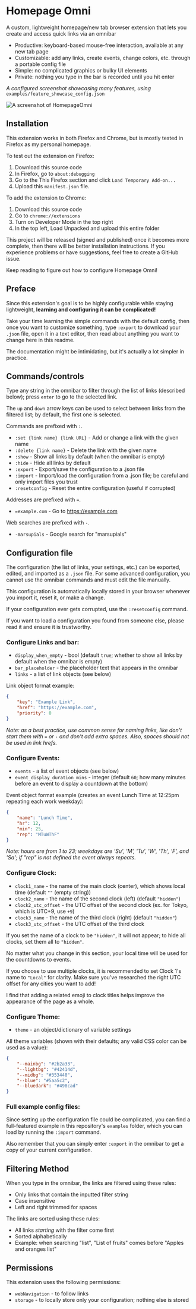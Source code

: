 # Homepage Omni

A custom, lightweight homepage/new tab browser extension that lets
you create and access quick links via an omnibar

- Productive: keyboard-based mouse-free interaction, available at any new tab page
- Customizable: add any links, create events, change colors, etc. through a portable config file
- Simple: no complicated graphics or bulky UI elements
- Private: nothing you type in the bar is recorded until you hit enter

*A configured screenshot showcasing many features, using* `examples/feature_showcase_config.json`

![A screenshot of HomepageOmni](screenshot.jpg "A screenshot of Homepage Omni")

## Installation

This extension works in both Firefox and Chrome, but is mostly tested in Firefox as my personal homepage.

To test out the extension on Firefox:
1. Download this source code
2. In Firefox, go to `about:debugging`
3. Go to the This Firefox section and click `Load Temporary Add-on...`
4. Upload this `manifest.json` file.

To add the extension to Chrome:
1. Download this source code
2. Go to `chrome://extensions`
3. Turn on Developer Mode in the top right
4. In the top left, Load Unpacked and upload this entire folder

This project will be released (signed and published) once it becomes more complete, then there will be better installation instructions. If you experience problems or have suggestions, feel free to create a GitHub issue.

Keep reading to figure out how to configure Homepage Omni!

## Preface

Since this extension's goal is to be highly configurable while staying lightweight,
**learning and configuring it can be complicated!**

Take your time learning the simple commands with the default config, then once you want
to customize something, type `:export` to download your `.json` file, open it in a text editor, then read about anything you
want to change here in this readme.

The documentation might be intimidating, but it's actually a lot simpler in practice.

## Commands/controls

Type any string in the omnibar to filter through the list of links (described below); press `enter` to go to the selected link.

The `up` and `down` arrow keys can be used to select between links from the filtered list; by default, the first one is selected.

Commands are prefixed with `:`.
- `:set {link name} {link URL}` - Add or change a link with the given name
- `:delete {link name}` - Delete the link with the given name
- `:show` - Show all links by default (when the omnibar is empty)
- `:hide` - Hide all links by default
- `:export` - Export/save the configuration to a .json file
- `:import` - Import/load the configuration from a .json file; be careful and only import files you trust
- `:resetconfig` - Reset the entire configuration (useful if corrupted)

<!-- TODO: version command -->

Addresses are prefixed with `=`.
- `=example.com` - Go to https://example.com

Web searches are prefixed with `-`.
- `-marsupials` - Google search for "marsupials"

## Configuration file

<!-- TODO: document better -->

The configuration (the list of links, your settings, etc.) can be exported, edited, and imported as a `.json` file.
For some advanced configuration, you cannot use the omnibar commands and must edit the file manually.

This configuration is automatically locally stored in your browser whenever you import it, reset it, or make a change.

If your configuration ever gets corrupted, use the `:resetconfig` command.

If you want to load a configuration you found from someone else, please read it and ensure it is trustworthy.

### Configure Links and bar:
- `display_when_empty` - bool (default `true`; whether to show all links by default when the omnibar is empty)
- `bar_placeholder` - the placeholder text that appears in the omnibar
- `links` - a list of link objects (see below)

Link object format example:
```json
{
    "key": "Example Link",
    "href": "https://example.com",
    "priority": 0
}
```
*Note: as a best practice, use common sense for naming links, like don't start them with* `=` *or* `-` *and don't add extra spaces.*
*Also, spaces should not be used in link hrefs.*

### Configure Events:
- `events` - a list of event objects (see below)
- `event_display_duration_mins` - integer (default `60`; how many minutes before an event to display a countdown at the bottom)

Event object format example (creates an event Lunch Time at 12:25pm repeating each work weekday):
```json
{
    "name": "Lunch Time",
    "hr": 12,
    "min": 25,
    "rep": "MTuWThF"
}
```
*Note: hours are from 1 to 23; weekdays are 'Su', 'M', 'Tu', 'W', 'Th', 'F', and 'Sa'; if "rep" is not defined the event always repeats.*

### Configure Clock:
- `clock1_name` - the name of the main clock (center), which shows local time (default `""` (empty string))
- `clock2_name` - the name of the second clock (left) (default `"hidden"`)
- `clock2_utc_offset` - the UTC offset of the second clock (ex. for Tokyo, which is UTC+9, use `+9`)
- `clock3_name` - the name of the third clock (right) (default `"hidden"`)
- `clock3_utc_offset` - the UTC offset of the third clock

If you set the name of a clock to be `"hidden"`, it will not appear; to hide all clocks, set them all to `"hidden"`.

No matter what you change in this section, your local time will be used for the countdowns to events.

If you choose to use multiple clocks, it is recommended to set Clock 1's name to `"Local"` for clarity.
Make sure you've researched the right UTC offset for any cities you want to add!

I find that adding a related emoji to clock titles helps improve the appearance of the page as a whole.

### Configure Theme:
- `theme` - an object/dictionary of variable settings

All theme variables (shown with their defaults; any valid CSS color can be used as a value):
```json
{
    "--mainbg": "#2b2a33",
    "--lightbg": "#42414d",
    "--midbg": "#353440",
    "--blue": "#5aa5c2",
    "--bluedark": "#498cad"
}
```

### Full example config files:

Since setting up the configuration file could be complicated, you can find a full-featured
example in this repository's `examples` folder, which you can load by running the `:import` command.

Also remember that you can simply enter `:export` in the omnibar to get a copy of your current configuration.

## Filtering Method

When you type in the omnibar, the links are filtered using these rules:
- Only links that contain the inputted filter string
- Case insensitive
- Left and right trimmed for spaces

The links are sorted using these rules:
- All links *starting* with the filter come first
- Sorted alphabetically
- Example: when searching "list", "List of fruits" comes before "Apples and oranges list"

## Permissions

This extension uses the following permissions:
- `webNavigation` - to follow links
- `storage` - to locally store only your configuration; nothing else is stored
